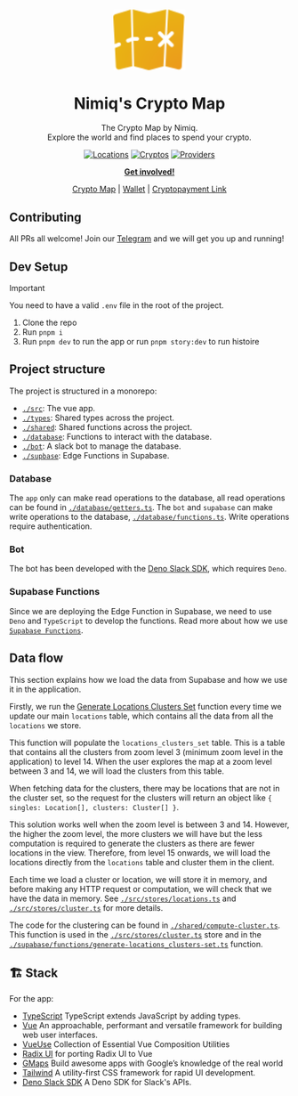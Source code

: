 <br />
<p align="center">
  <a href="https://github.com/nimiq/crypto-map">
    <img src="./public/logo.svg" alt="Logo" width="130" />
  </a>

<h1 align="center">
Nimiq's Crypto Map
</h1>
<p align="center">
The Crypto Map by Nimiq.<br>
Explore the world and find places to spend your crypto.
<p>

<p align="center">
<a href="https://map.nimiq.com/" target="__blank"><img src="https://img.shields.io/badge/Locations-2000-blue?style=flat&colorA=002438&colorB=41c399" alt="Locations"></a>
<a href="https://map.nimiq.com/" target="__blank"><img src="https://img.shields.io/badge/Cryptos-12-blue?style=flat&colorA=002438&colorB=41c399" alt="Cryptos"></a>
<a href="https://map.nimiq.com/" target="__blank"><img src="https://img.shields.io/badge/Providers-6-blue?style=flat&colorA=002438&colorB=41c399" alt="Providers"></a>
</p>

<p align="center">
<a href="https://t.me/joinchat/AAAAAEJW-ozFwo7Er9jpHw"><b>Get involved!</b></a>
</p>
<p align="center">
 <a href="https://map.nimiq.com/">Crypto Map</a> | <a href="https://wallet.nimiq.com">Wallet</a> | <a href="https://cpl.com">Cryptopayment Link</a> 
</p>


## Contributing

All PRs all welcome! Join our [Telegram](https://t.me/joinchat/AAAAAEJW-ozFwo7Er9jpHw) and we will get you up and running!

## Dev Setup

> [!IMPORTANT]  
> You need to have a valid `.env` file in the root of the project.

1. Clone the repo
2. Run `pnpm i`
3. Run `pnpm dev` to run the app or run `pnpm story:dev` to run histoire

## Project structure

The project is structured in a monorepo:

- [`./src`](`./src`): The vue app.
- [`./types`](`./types`): Shared types across the project.
- [`./shared`](`./shared`): Shared functions across the project.
- [`./database`](`./database`): Functions to interact with the database.
- [`./bot`](`./bot`): A slack bot to manage the database.
- [`./supbase`](`./supabase`): Edge Functions in Supabase.

### Database

The `app` only can make read operations to the database, all read operations can be found in [`./database/getters.ts`](`./database/getters.ts`).
The `bot` and `supabase` can make write operations to the database, [`./database/functions.ts`](`./database/functions.ts`). Write operations require authentication.

### Bot

The bot has been developed with the [Deno Slack SDK](https://github.com/slackapi/deno-slack-sdk), which requires `Deno`.

### Supabase Functions

Since we are deploying the Edge Function in Supabase, we need to use `Deno` and `TypeScript` to develop the functions. Read more about how we use [`Supabase Functions`](#data-flow).

## Data flow

This section explains how we load the data from Supabase and how we use it in the application.

Firstly, we run the [Generate Locations Clusters Set](./supabase/functions/generate-locations_clusters-set.ts) function every time we update our main `locations` table, which contains all the data from all the `locations` we store.

This function will populate the `locations_clusters_set` table. This is a table that contains all the clusters from zoom level 3 (minimum zoom level in the application) to level 14. When the user explores the map at a zoom level between 3 and 14, we will load the clusters from this table.

When fetching data for the clusters, there may be locations that are not in the cluster set, so the request for the clusters will return an object like `{ singles: Location[], clusters: Cluster[] }`.

This solution works well when the zoom level is between 3 and 14. However, the higher the zoom level, the more clusters we will have but the less computation is required to generate the clusters as there are fewer locations in the view. Therefore, from level 15 onwards, we will load the locations directly from the `locations` table and cluster them in the client.

Each time we load a cluster or location, we will store it in memory, and before making any HTTP request or computation, we will check that we have the data in memory. See [`./src/stores/locations.ts`](`./src/stores/locations.ts`) and [`./src/stores/cluster.ts`](`./src/stores/cluster.ts`) for more details.

The code for the clustering can be found in [`./shared/compute-cluster.ts`](`./shared/compute-cluster.ts`). This function is used in the [`./src/stores/cluster.ts`](`./src/stores/cluster.ts`) store and in the [`./supabase/functions/generate-locations_clusters-set.ts`](`./supabase/functions/generate-locations_clusters-set.ts`) function.


## 🏗️ Stack

For the app:

- [TypeScript](https://www.typescriptlang.org/) TypeScript extends JavaScript by adding types.
- [Vue](https://vuejs.org/) An approachable, performant and versatile framework for building web user interfaces.
- [VueUse](https://vueuse.org/) Collection of Essential Vue Composition Utilities
- [Radix UI](https://radix-vue.com) for porting Radix UI to Vue
- [GMaps](https://developers.google.com/maps) Build awesome apps with Google’s knowledge of the real world
- [Tailwind](https://tailwindcss.com/) A utility-first CSS framework for rapid UI development.
- [Deno Slack SDK](https://github.com/slackapi/deno-slack-sdk) A Deno SDK for Slack's APIs.
